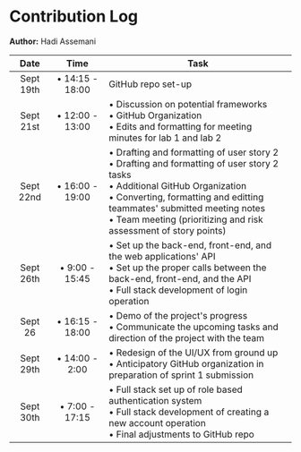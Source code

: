 # Contribution Log
**Author:** Hadi Assemani

 Date | Time | Task 
 :--: | :--: | --- 
 Sept 19th | • 14:15 - 18:00  | GitHub repo set-up 
 Sept 21st | • 12:00 - 13:00 | • Discussion on potential frameworks <br> • GitHub Organization <br> • Edits and formatting for meeting minutes for lab 1 and lab 2
 Sept 22nd | • 16:00 - 19:00 | • Drafting and formatting of user story 2 <br> • Drafting and formatting of user story 2 tasks <br> • Additional GitHub Organization <br> • Converting, formatting and editting teammates' submitted meeting notes <br> • Team meeting (prioritizing and risk assessment of story points)
 Sept 26th | • 9:00 - 15:45 | • Set up the back-end, front-end, and the web applications' API <br> • Set up the proper calls between the back-end, front-end, and the API <br> • Full stack development of login operation
 Sept 26 | • 16:15 - 18:00 | • Demo of the project's progress <br> • Communicate the upcoming tasks and direction of the project with the team <br>
 Sept 29th | • 14:00 - 2:00 | • Redesign of the UI/UX from ground up <br> • Anticipatory GitHub organization in preparation of sprint 1 submission <br>
 Sept 30th | • 7:00 - 17:15 | • Full stack set up of role based authentication system <br> • Full stack development of creating a new account operation <br> • Final adjustments to GitHub repo